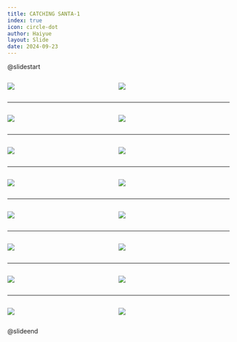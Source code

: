 ```yaml
---
title: CATCHING SANTA-1
index: true
icon: circle-dot
author: Haiyue
layout: Slide
date: 2024-09-23
---
```

 
@slidestart

<div style="display:flex">
<div style="flex:1">

![](/reading/english/Level-L/CATCHING%20SANTA-1/001.webp)
</div>
<div style="flex:1">

![](/reading/english/Level-L/CATCHING%20SANTA-1/002.webp)
</div>
</div>

---

<div style="display:flex">
<div style="flex:1">

![](/reading/english/Level-L/CATCHING%20SANTA-1/003.webp)
</div>
<div style="flex:1">

![](/reading/english/Level-L/CATCHING%20SANTA-1/004.webp)
</div>
</div>

---

<div style="display:flex">
<div style="flex:1">

![](/reading/english/Level-L/CATCHING%20SANTA-1/005.webp)
</div>
<div style="flex:1">

![](/reading/english/Level-L/CATCHING%20SANTA-1/006.webp)
</div>
</div>

---

<div style="display:flex">
<div style="flex:1">

![](/reading/english/Level-L/CATCHING%20SANTA-1/007.webp)
</div>
<div style="flex:1">

![](/reading/english/Level-L/CATCHING%20SANTA-1/008.webp)
</div>
</div>

---

<div style="display:flex">
<div style="flex:1">

![](/reading/english/Level-L/CATCHING%20SANTA-1/009.webp)
</div>
<div style="flex:1">

![](/reading/english/Level-L/CATCHING%20SANTA-1/010.webp)
</div>
</div>

---

<div style="display:flex">
<div style="flex:1">

![](/reading/english/Level-L/CATCHING%20SANTA-1/011.webp)
</div>
<div style="flex:1">

![](/reading/english/Level-L/CATCHING%20SANTA-1/012.webp)
</div>
</div>

---

<div style="display:flex">
<div style="flex:1">

![](/reading/english/Level-L/CATCHING%20SANTA-1/013.webp)
</div>
<div style="flex:1">

![](/reading/english/Level-L/CATCHING%20SANTA-1/014.webp)
</div>
</div>

---

<div style="display:flex">
<div style="flex:1">

![](/reading/english/Level-L/CATCHING%20SANTA-1/015.webp)
</div>
<div style="flex:1">

![](/reading/english/Level-L/CATCHING%20SANTA-1/016.webp)
</div>
</div>

@slideend